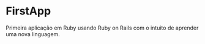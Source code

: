 # FirstApp
Primeira aplicação em Ruby usando Ruby on Rails com o intuito de aprender uma nova linguagem.
